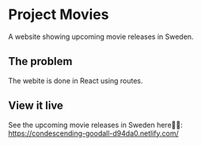 # Project Movies

A website showing upcoming movie releases in Sweden. 

## The problem

The webite is done in React using routes. 

## View it live

See the upcoming movie releases in Sweden here🍿🎥: https://condescending-goodall-d94da0.netlify.com/
